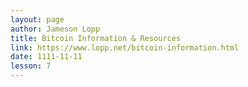 ```yaml
---
layout: page
author: Jameson Lopp
title: Bitcoin Information & Resources
link: https://www.lopp.net/bitcoin-information.html
date: 1111-11-11
lesson: 7
---
```

